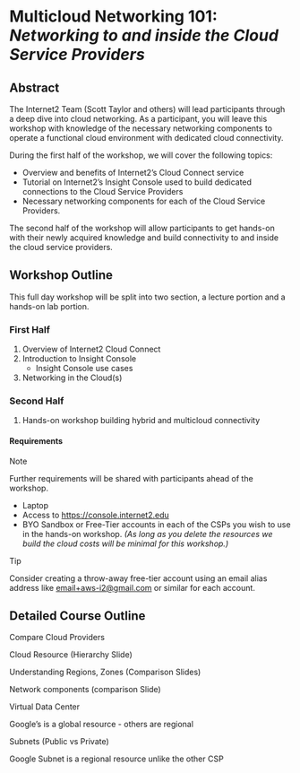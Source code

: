 
# **Multicloud Networking 101:** _Networking to and inside the Cloud Service Providers_

## Abstract

The Internet2 Team (Scott Taylor and others) will lead participants through a deep dive into cloud networking. As a participant, you will leave this workshop with knowledge of the necessary networking components to operate a functional cloud environment with dedicated cloud connectivity.

During the first half of the workshop, we will cover the following topics:

- Overview and benefits of Internet2’s Cloud Connect service
- Tutorial on Internet2’s Insight Console used to build dedicated connections to the Cloud Service Providers
- Necessary networking components for each of the Cloud Service Providers.

The second half of the workshop will allow participants to get hands-on with their newly acquired knowledge and build connectivity to and inside the cloud service providers.

## Workshop Outline

This full day workshop will be split into two section, a lecture portion and a hands-on lab portion.

### First Half

1. Overview of Internet2 Cloud Connect
2. Introduction to Insight Console
   - Insight Console use cases
3. Networking in the Cloud(s)

### Second Half

1. Hands-on workshop building hybrid and multicloud connectivity

#### Requirements

> [!NOTE]
> Further requirements will be shared with participants ahead of the workshop.

- Laptop
- Access to <https://console.internet2.edu>
- BYO Sandbox or Free-Tier accounts in each of the CSPs you wish to use in the hands-on workshop.
_(As long as you delete the resources we build the cloud costs will be minimal for this workshop.)_

> [!TIP]
> Consider creating a throw-away free-tier account using an email alias address like <email+aws-i2@gmail.com> or similar for each account.

## Detailed Course Outline

Compare Cloud Providers

Cloud Resource (Hierarchy Slide)

Understanding Regions, Zones (Comparison Slides)

Network components (comparison Slide)

Virtual Data Center

Google’s is a global resource - others are regional

Subnets (Public vs Private)

Google Subnet is a regional resource unlike the other CSP
